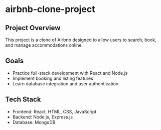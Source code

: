 # airbnb-clone-project
## Project Overview
This project is a clone of Airbnb designed to allow users to search, book, and manage accommodations online.

## Goals
- Practice full-stack development with React and Node.js
- Implement booking and listing features
- Learn database integration and user authentication

## Tech Stack
- Frontend: React, HTML, CSS, JavaScript
- Backend: Node.js, Express.js
- Database: MongoDB
